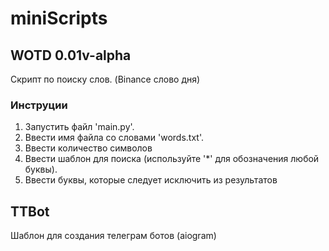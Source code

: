 # miniScripts
## WOTD 0.01v-alpha
Скрипт по поиску слов. (Binance слово дня)
### Инструции 
1. Запустить файл 'main.py'.
2. Ввести имя файла со словами 'words.txt'.
3. Ввести количество символов
4. Ввести шаблон для поиска (используйте '*' для обозначения любой буквы).
5. Ввести буквы, которые следует исключить из результатов

## TTBot
Шаблон для создания телеграм ботов (aiogram)